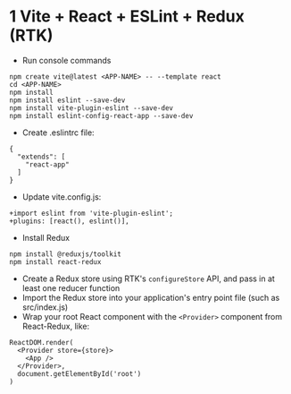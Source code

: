 # 1 Vite + React + ESLint + Redux (RTK)

- Run console commands
```
npm create vite@latest <APP-NAME> -- --template react
cd <APP-NAME>
npm install
npm install eslint --save-dev
npm install vite-plugin-eslint --save-dev
npm install eslint-config-react-app --save-dev
```
- Create .eslintrc file:
```
{
  "extends": [
    "react-app"
  ]
}
```
- Update vite.config.js:
```
+import eslint from 'vite-plugin-eslint';
+plugins: [react(), eslint()],
```
- Install Redux
```
npm install @reduxjs/toolkit
npm install react-redux
``` 
- Create a Redux store using RTK's `configureStore` API, and pass in at least one reducer function
- Import the Redux store into your application's entry point file (such as src/index.js)
- Wrap your root React component with the `<Provider>` component from React-Redux, like:
```
ReactDOM.render(
  <Provider store={store}>
    <App />
  </Provider>,
  document.getElementById('root')
)
```
